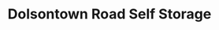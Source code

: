 ---
title: "Dolsontown Road Self Storage"
url: /middletown/dolsontown-road-self-storage/
shop: storage rental
---